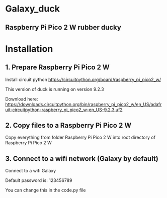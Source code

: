 # Galaxy_duck
 
## Raspberry Pi Pico 2 W rubber ducky

# Installation
## 1. Prepare Raspberry Pi Pico 2 W
Install circuit python https://circuitpython.org/board/raspberry_pi_pico2_w/

This version of duck is running on version 9.2.3 

Download here: https://downloads.circuitpython.org/bin/raspberry_pi_pico2_w/en_US/adafruit-circuitpython-raspberry_pi_pico2_w-en_US-9.2.3.uf2

## 2. Copy files to a Raspberry Pi Pico 2 W
Copy everything from folder Raspberry Pi Pico 2 W into root directory of Raspberry Pi Pico 2 W

## 3. Connect to a wifi network (Galaxy by default)
Connect to a wifi Galaxy

Default password is: 123456789

You can change this in the code.py file
